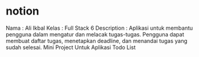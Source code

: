 # notion
Nama : Ali Ikbal
Kelas : Full Stack 6
Description : Aplikasi untuk membantu pengguna dalam mengatur dan melacak tugas-tugas. Pengguna dapat membuat daftar tugas, menetapkan deadline, dan menandai tugas yang sudah selesai.
Mini Project Untuk Aplikasi Todo List
